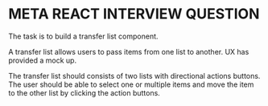 # META REACT INTERVIEW QUESTION

The task is to build a transfer list component.

A transfer list allows users to pass items from one list to another.
UX has provided a mock up.

The transfer list should consists of two lists with directional actions buttons.
The user should be able to select one or multiple items and move the item
to the other list by clicking the action buttons.
